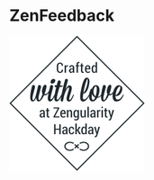 ZenFeedback
========

![alt text](https://raw.githubusercontent.com/Zengularity-Hackday/Zengularity-Hackday.github.io/master/images/badges/crafted-with-love-dark.png)
